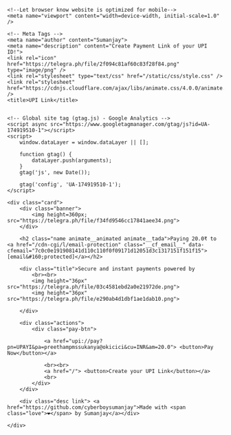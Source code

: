 <!DOCTYPE html>
<html lang="en">

<head>
    <!-- Coded by Sumanjay @cyberboysumanjay on 5th August 2020 -->

    <!--Let browser know website is optimized for mobile-->
    <meta name="viewport" content="width=device-width, initial-scale=1.0" />

    <!-- Meta Tags -->
    <meta name="author" content="Sumanjay">
    <meta name="description" content="Create Payment Link of your UPI ID!">
    <link rel="icon" href="https://telegra.ph/file/2f094c81af60c83f28f84.png" type="image/png" />
    <link rel="stylesheet" type="text/css" href="/static/css/style.css" />
    <link rel="stylesheet" href="https://cdnjs.cloudflare.com/ajax/libs/animate.css/4.0.0/animate.min.css" />
    <title>UPI Link</title>


    <!-- Global site tag (gtag.js) - Google Analytics -->
    <script async src="https://www.googletagmanager.com/gtag/js?id=UA-174919510-1"></script>
    <script>
        window.dataLayer = window.dataLayer || [];

        function gtag() {
            dataLayer.push(arguments);
        }
        gtag('js', new Date());

        gtag('config', 'UA-174919510-1');
    </script>
</head>

<body>

    <div class="card">
        <div class="banner">
            <img height=360px; src="https://telegra.ph/file/f34fd9546cc17841aee34.png">
        </div>
        
        <h2 class="name animate__animated animate__tada">Paying 20.0₹ to <a href="/cdn-cgi/l/email-protection" class="__cf_email__" data-cfemail="7c0c0e191908141d110c110f0f09171d12051d3c1317151f151f15">[email&#160;protected]</a></h2>
        
        <div class="title">Secure and instant payments powered by
            <br><br>
            <img height="36px" src="https://telegra.ph/file/03c4581ebd2a0e21972de.png">
            <img height="36px" src="https://telegra.ph/file/e290ab4d1dbf1ae1dab10.png">

        </div>

        <div class="actions">
            <div class="pay-btn">
                
                <a href="upi://pay?pn=UPAYI&pa=preethampmssukanya@okicici&cu=INR&am=20.0"> <button>Pay Now</button></a>
                
                <br><br>
                <a href="/"> <button>Create your UPI Link</button></a>
                <br>
            </div>
        </div>

        <div class="desc link"> <a href="https://github.com/cyberboysumanjay">Made with <span class="love">❤️</span> by Sumanjay</a></div>

    </div>

<script data-cfasync="false" src="/cdn-cgi/scripts/5c5dd728/cloudflare-static/email-decode.min.js"></script></body>

</html>

